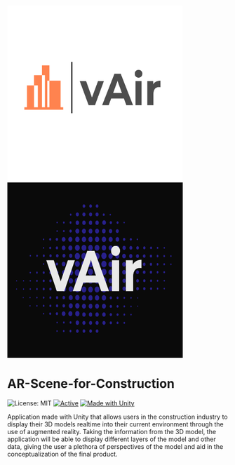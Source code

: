 <img src="https://github.com/KevinT02/AR-Construction/blob/main/logo.png" width="400" height="400">
<img src="https://github.com/KevinT02/AR-Construction/blob/main/vAir2.png" width="400" height="400">

# AR-Scene-for-Construction
 ![License: MIT](https://img.shields.io/badge/License-MIT-blue.svg) [![Active](http://img.shields.io/badge/Status-Active-green.svg)](https://tterb.github.io) [![Made with Unity](https://img.shields.io/badge/Made%20with-Unity-57b9d3.svg?style=flat&logo=unity)](https://unity3d.com)
 

Application made with Unity that allows users in the construction industry to display their 3D models realtime into their current environment through the use of augmented reality. Taking the information from the 3D model, the application will be able to display different layers of the model and other data, giving the user a plethora of perspectives of the model and aid in the conceptualization of the final product. 



